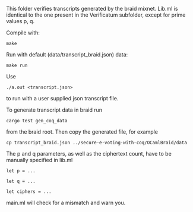 This folder verifies transcripts generated by the braid mixnet. Lib.ml is identical to the one present in the Verificatum subfolder, except for prime values p, q.

Compile with:

    make

Run with default (data/transcript_braid.json) data:

    make run

Use

    ./a.out <transcript.json>

to run with a user supplied json transcript file.

To generate transcript data in braid run

    cargo test gen_coq_data

from the braid root. Then copy the generated file, for example

    cp transcript_braid.json ../secure-e-voting-with-coq/OCamlBraid/data

The p and q parameters, as well as the ciphertext count, have to be manually specified in lib.ml 

    let p = ...

    let q = ...

    let ciphers = ...

main.ml will check for a mismatch and warn you.